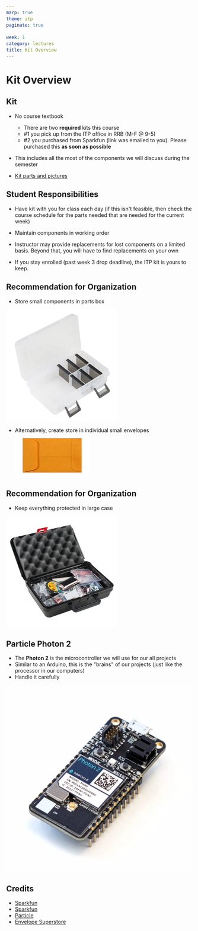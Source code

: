 ```yaml
---
marp: true
theme: itp
paginate: true

week: 1
category: lectures
title: Kit Overview
---
```



<!-- headingDivider: 2 -->

# Kit Overview



## Kit

- No course textbook
  - There are two **required** kits this course
  - #1 you pick up from the ITP office in RRB (M-F @ 9-5)
  - #2 you purchased from Sparkfun (link was emailed to you). Please purchased this **as soon as possible**

- This includes all the most of the components we will discuss during the semester
- [Kit parts and pictures](https://reparke.github.io/ITP348-Physical-Computing/kit)

## Student Responsibilities

- Have kit with you for class each day (if this isn't feasible, then check the course schedule for the parts needed that are needed for the current week)

- Maintain components in working order

- Instructor may provide replacements for lost components on a limited basis. Beyond that, you will have to find replacements on your own
- If you stay enrolled (past week 3 drop deadline), the ITP kit is yours to keep. 

## Recommendation for Organization

- Store small components in parts box 
<img src="lecture_kit_overview.assests/13867-01a.jpg" alt="Small box" style="width:300px" />

- Alternatively, create store in individual small envelopes <img src="lecture_kit_overview.assests/md-5720202.jpg" alt="small envelopes" style="width:200px" />

## Recommendation for Organization
- Keep everything protected in large case 
<img src="lecture_kit_overview.assests/SIK_V4-01.jpg" alt="large case" style="width:300px" />

## Particle Photon 2

- The **Photon 2** is the microcontroller we will use for our all projects
- Similar to an Arduino, this is the "brains" of our projects (just like the processor in our computers)
- Handle it carefully

![bg opacity:.75](lecture_kit_overview.assets/PHOTON2-EVT-ISO_1200x.webp)

## Credits

- [Sparkfun](https://www.sparkfun.com/products/13867)
- [Sparkfun](https://www.sparkfun.com/products/14265)
- [Particle](https://store.particle.io/products/photon-2)
- [Envelope Superstore](https://www.envelopesuperstore.com/3-coin-envelopes-24lb-brown-kraft/sku-5720202)





